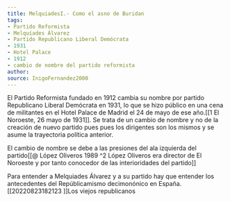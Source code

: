 ```yaml
---
title: MelquiadesI.- Como el asno de Buridan
tags: 
- Partido Reformista
- Melquíades Álvarez
- Partido Republicano Liberal Demócrata
- 1931
- Hotel Palace
- 1912
- cambio de nombre del partido reformista
author: 
source: InigoFernandez2000
---
```


El Partido Reformista fundado en 1912 cambia su nombre por partido Republicano Liberal Demócrata en 1931, lo que se hizo público en una cena de militantes en el Hotel Palace de Madrid el 24 de mayo de ese año.[[1 El Noroeste, 26 mayo de 1931]]. Se trata de un cambio de nombre y no de la creación de nuevo partido pues pues los dirigentes son los mismos y se asume la trayectoria política anterior.

El cambio de nombre se debe a las presiones del ala izquierda del partido[[@ López Oliveros 1989 ^2 López Oliveros era director de El Noroeste y por tanto conocedor de las interioridades del partido]]

Para entender a Melquiades Álvarez y a su partido hay que entender los antecedentes del Repúblicamismo decimonónico en España.
[[20220823182123 ]]Los viejos republicanos
